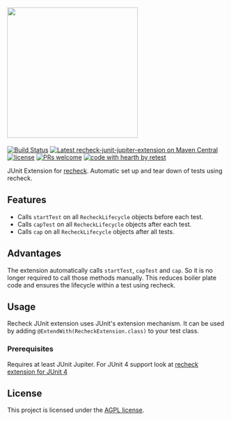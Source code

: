 # <a href="https://retest.dev"><img src="https://assets.retest.org/retest/ci/logos/recheck-screen.svg" width="300"/></a>

[![Build Status](https://travis-ci.com/retest/recheck-junit-jupiter-extension.svg?branch=master)](https://travis-ci.com/retest/recheck-junit-jupiter-extension)
[![Latest recheck-junit-jupiter-extension on Maven Central](https://maven-badges.herokuapp.com/maven-central/de.retest/recheck-junit-jupiter-extension/badge.svg?style=flat)](https://mvnrepository.com/artifact/de.retest/recheck-junit-jupiter-extension)
[![license](https://img.shields.io/badge/license-AGPL-brightgreen.svg)](https://github.com/retest/recheck-junit-jupiter-extension/blob/master/LICENSE)
[![PRs welcome](https://img.shields.io/badge/PRs-welcome-ff69b4.svg)](https://github.com/retest/recheck-junit-jupiter-extension/issues?q=is%3Aissue+is%3Aopen+label%3A%22help+wanted%22)
[![code with hearth by retest](https://img.shields.io/badge/%3C%2F%3E%20with%20%E2%99%A5%20by-retest-C1D82F.svg)](https://retest.de/)

JUnit Extension for [recheck](https://github.com/retest/recheck). Automatic set up and tear down of tests using recheck.

## Features

* Calls `startTest` on all `RecheckLifecycle` objects before each test.
* Calls `capTest` on all `RecheckLifecycle` objects after each test.
* Calls `cap` on all `RecheckLifecycle` objects after all tests.

## Advantages

The extension automatically calls `startTest`, `capTest` and `cap`. So it is no longer required to call those methods manually. This reduces boiler plate code and ensures the lifecycle within a test using recheck.

## Usage

Recheck JUnit extension uses JUnit's extension mechanism. It can be used by adding `@ExtendWith(RecheckExtension.class)` to your test class.

### Prerequisites

Requires at least JUnit Jupiter. For JUnit 4 support look at [recheck extension for JUnit 4](https://github.com/retest/recheck-junit-4-extension)

## License

This project is licensed under the [AGPL license](LICENSE).
